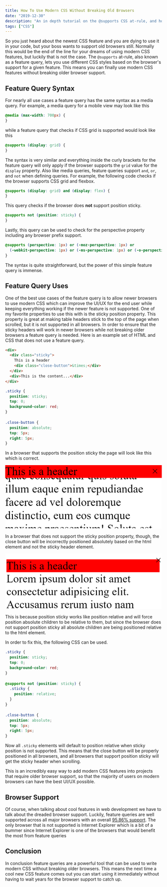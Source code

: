 ```yaml
---
title: How To Use Modern CSS Without Breaking Old Browsers
date: "2019-12-30"
description: "An in depth tutorial on the @supports CSS at-rule, and how it can be used to write modern CSS without breaking older browser support."
tags: ["CSS"]
---
```


So you just heard about the newest CSS feature and you are dying to use it in your code, but your boss wants to support old browsers still. Normally this would be the end of the line for your dreams of using modern CSS features, but luckily that is not the case. The `@supports` at-rule, also known as a feature query, lets you use different CSS styles based on the browser's support for a given feature. This means you can finally use modern CSS features without breaking older browser support.

## Feature Query Syntax

For nearly all use cases a feature query has the same syntax as a media query. For example, a media query for a mobile view may look like this

```css
@media (max-width: 700px) {
}
```

while a feature query that checks if CSS grid is supported would look like this

```css
@supports (display: grid) {
}
```

The syntax is very similar and everything inside the curly brackets for the feature query will only apply if the browser supports the `grid` value for the `display` property. Also like media queries, feature queries support `and`, `or`, and `not` when defining queries. For example, the following code checks if the browser supports CSS grid and flexbox.

```css
@supports (display: grid) and (display: flex) {
}
```

This query checks if the browser does **not** support position sticky.

```css
@supports not (position: sticky) {
}
```

Lastly, this query can be used to check for the perspective property including any browser prefix support.

```css
@supports (perspective: 1px) or (-moz-perspective: 1px) or
  (-webkit-perspective: 1px) or (-ms-perspective: 1px) or (-o-perspective: 1px) {
}
```

The syntax is quite straightforward, but the power of this simple feature query is immense.

## Feature Query Uses

One of the best use cases of the feature query is to allow newer browsers to use modern CSS which can improve the UI/UX for the end user while keeping everything working if the newer feature is not supported. One of my favorite properties to use this with is the sticky position property. This property is great at making table headers stick to the top of the page when scrolled, but it is not supported in all browsers. In order to ensure that the sticky headers will work in newer browsers while not breaking older browsers a feature query is needed. Here is an example set of HTML and CSS that does not use a feature query.

```html
<div>
  <div class="sticky">
    This is a header
    <div class="close-button">&times;</div>
  </div>
  <div>This is the content...</div>
</div>
```

```css
.sticky {
  position: sticky;
  top: 0;
  background-color: red;
}

.close-button {
  position: absolute;
  top: 5px;
  right: 5px;
}
```

In a browser that supports the position sticky the page will look like this which is correct.

![Header with sticky position](images/sticky-header-working.png)

In a browser that does not support the sticky position property, though, the close button will be incorrectly positioned absolutely based on the html element and not the sticky header element.

![Header without sticky position](images/sticky-header-not-working.png)

This is because position sticky works like position relative and will force position absolute children to be relative to them, but since the browser does not support position sticky all absolute children are being positioned relative to the html element.

In order to fix this, the following CSS can be used.

```css
.sticky {
  position: sticky;
  top: 0;
  background-color: red;
}

@supports not (position: sticky) {
  .sticky {
    position: relative;
  }
}

.close-button {
  position: absolute;
  top: 5px;
  right: 5px;
}
```

Now all `.sticky` elements will default to position relative when sticky position is not supported. This means that the close button will be properly positioned in all browsers, and all browsers that support position sticky will get the sticky header when scrolling.

This is an incredibly easy way to add modern CSS features into projects that require older browser support, so that the majority of users on modern browsers can have the best UI/UX possible.

## Browser Support

Of course, when talking about cool features in web development we have to talk about the dreaded browser support. Luckily, feature queries are well supported across all major browsers with an overall [95.86% support](https://caniuse.com/#feat=css-featurequeries). The only browser that is not supported is Internet Explorer which is a bit of a bummer since Internet Explorer is one of the browsers that would benefit the most from feature queries

## Conclusion

In conclusion feature queries are a powerful tool that can be used to write modern CSS without breaking older browsers. This means the next time a cool new CSS feature comes out you can start using it immediately without having to wait years for the browser support to catch up.

